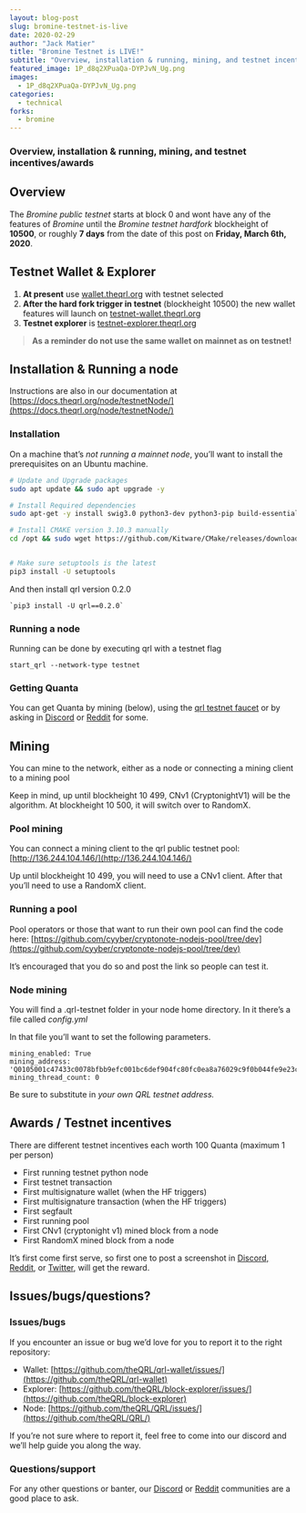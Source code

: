 ```yaml
---
layout: blog-post
slug: bromine-testnet-is-live
date: 2020-02-29
author: "Jack Matier"
title: "Bromine Testnet is LIVE!"
subtitle: "Overview, installation & running, mining, and testnet incentives/awards"
featured_image: 1P_d8q2XPuaQa-DYPJvN_Ug.png
images:
  - 1P_d8q2XPuaQa-DYPJvN_Ug.png
categories:
  - technical
forks:
  - bromine
---
```


### Overview, installation & running, mining, and testnet incentives/awards

## Overview

The *Bromine public testnet* starts at block 0 and wont have any of the features of *Bromine* until the *Bromine testnet hardfork* blockheight of **10500**, or roughly **7 days** from the date of this post on **Friday, March 6th, 2020**.

## Testnet Wallet & Explorer

1. **At present** use [wallet.theqrl.org](http://wallet.theqrl.org) with testnet selected
2. **After the hard fork trigger in testnet** (blockheight 10500) the new wallet features will launch on [testnet-wallet.theqrl.org](http://testnet-wallet.theqrl.org)
3. **Testnet explorer** is [testnet-explorer.theqrl.org](https://testnet-explorer.theqrl.org)

> **As a reminder do not use the same wallet on mainnet as on testnet!**

## Installation & Running a node

Instructions are also in our documentation at [https://docs.theqrl.org/node/testnetNode/](https://docs.theqrl.org/node/testnetNode/)

### Installation

On a machine that’s *not running a mainnet node*, you’ll want to install the prerequisites on an Ubuntu machine.

```bash
# Update and Upgrade packages
sudo apt update && sudo apt upgrade -y

# Install Required dependencies
sudo apt-get -y install swig3.0 python3-dev python3-pip build-essential pkg-config libssl-dev libffi-dev libhwloc-dev libboost-dev

# Install CMAKE version 3.10.3 manually
cd /opt && sudo wget https://github.com/Kitware/CMake/releases/download/v3.10.3/cmake-3.10.3.tar.gz && sudo tar zxvf cmake-3.10.3.tar.gz && cd cmake-3.10.3/ && sudo ./configure && sudo make -j2 && echo -e '## Adding cmake version 3.10.3\nPATH=$PATH:/opt/cmake-3.10.3/bin' >> ~/.bashrc && source ~/.bashrc


# Make sure setuptools is the latest
pip3 install -U setuptools
```


And then install qrl version 0.2.0

```
`pip3 install -U qrl==0.2.0`
```


### Running a node

Running can be done by executing qrl with a testnet flag

```
start_qrl --network-type testnet
```


### Getting Quanta

You can get Quanta by mining (below), using the [qrl testnet faucet](https://testnet-faucet.qrl.tips/) or by asking in [Discord](https://discord.gg/jBT6BEp) or [Reddit](https://reddit.com/r/qrl) for some.

## Mining

You can mine to the network, either as a node or connecting a mining client to a mining pool

Keep in mind, up until blockheight 10 499, CNv1 (CryptonightV1) will be the algorithm. At blockheight 10 500, it will switch over to RandomX.

### Pool mining

You can connect a mining client to the qrl public testnet pool: [http://136.244.104.146/](http://136.244.104.146/)

Up until blockheight 10 499, you will need to use a CNv1 client. After that you’ll need to use a RandomX client.

### Running a pool

Pool operators or those that want to run their own pool can find the code here: [https://github.com/cyyber/cryptonote-nodejs-pool/tree/dev](https://github.com/cyyber/cryptonote-nodejs-pool/tree/dev)

It’s encouraged that you do so and post the link so people can test it.

### Node mining

You will find a .qrl-testnet folder in your node home directory. In it there’s a file called *config.yml*

In that file you’ll want to set the following parameters.

```
mining_enabled: True
mining_address: 'Q0105001c47433c0078bfbb9efc001bc6def904fc80fc0ea8a76029c9f0b044fe9e23cdd0265a7b'
mining_thread_count: 0
```


Be sure to substitute in *your own QRL testnet address.*

## Awards / Testnet incentives

There are different testnet incentives each worth 100 Quanta (maximum 1 per person)

* First running testnet python node
* First testnet transaction
* First multisignature wallet (when the HF triggers)
* First multisignature transaction (when the HF triggers)
* First segfault
* First running pool
* First CNv1 (cryptonight v1) mined block from a node
* First RandomX mined block from a node

It’s first come first serve, so first one to post a screenshot in [Discord,](https://discord.gg/jBT6BEp) [Reddit](https://reddit.com/r/qrl), or [Twitter](https://twitter.com/qrledger), will get the reward.

## Issues/bugs/questions?

### Issues/bugs

If you encounter an issue or bug we’d love for you to report it to the right repository:

* Wallet: [https://github.com/theQRL/qrl-wallet/issues/](https://github.com/theQRL/qrl-wallet)
* Explorer: [https://github.com/theQRL/block-explorer/issues/](https://github.com/theQRL/block-explorer)
* Node: [https://github.com/theQRL/QRL/issues/](https://github.com/theQRL/QRL/)

If you’re not sure where to report it, feel free to come into our discord and we’ll help guide you along the way.

### Questions/support

For any other questions or banter, our [Discord](https://discord.gg/jBT6BEp) or [Reddit](https://reddit.com/r/qrl) communities are a good place to ask.